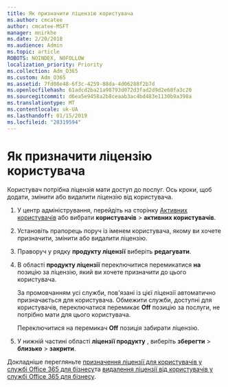 ```yaml
---
title: Як призначити ліцензію користувача
ms.author: cmcatee
author: cmcatee-MSFT
manager: mnirkhe
ms.date: 2/20/2018
ms.audience: Admin
ms.topic: article
ROBOTS: NOINDEX, NOFOLLOW
localization_priority: Priority
ms.collection: Adm_O365
ms.custom: Adm_O365
ms.assetid: 7fd08e48-6f3c-4259-88da-4d06288f2b7d
ms.openlocfilehash: 61adcd2ba21a98793d072d3fad2d9d2e68fa3c20
ms.sourcegitcommit: d6ea5e9458a2b8ceaab3ac4bd483e1130b9a398a
ms.translationtype: MT
ms.contentlocale: uk-UA
ms.lasthandoff: 01/15/2019
ms.locfileid: "28319594"
---
```

# <a name="how-to-assign-a-license-to-a-user"></a>Як призначити ліцензію користувача

Користувач потрібна ліцензія мати доступ до послуг. Ось кроки, щоб додати, змінити або видалити ліцензію від користувача.
  
1. У центр адміністрування, перейдіть на сторінку [Активних користувачів](https://go.microsoft.com/fwlink/p/?linkid=834822) або вибрати **користувачів** \> **активних користувачів**.
    
2. Установіть прапорець поруч із іменем користувача, якому ви хочете призначити, змінити або видалити ліцензію.
    
3. Праворуч у рядку **продукту ліцензії** виберіть **редагувати**.
    
4. В області **продукту ліцензії** переключитися перемикатися **на** позицію за ліцензію, який ви хочете призначити до цього користувача. 
    
    За промовчанням усі служби, пов'язані із цієї ліцензії автоматично призначається для користувача. Обмежити служби, доступні для користувачів, переключатися перемикає **Off** позицію за послуги, не потрібно мати для цього користувача. 
    
    Переключитися на перемикач **Off** позиція забирати ліцензію. 
    
5. У нижній частині області **ліцензії продукту** , виберіть **зберегти** \> **близько** \> **закрити**.
    
Докладніше перегляньте [призначення ліцензії для користувачів у службі Office 365 для бізнесу](https://support.office.com/article/997596b5-4173-4627-b915-36abac6786dc)та [видалення ліцензії від користувачів у службі Office 365 для бізнесу](https://support.office.com/article/9b497c85-d0a4-4735-80fa-d3565bc05bd1).
  

